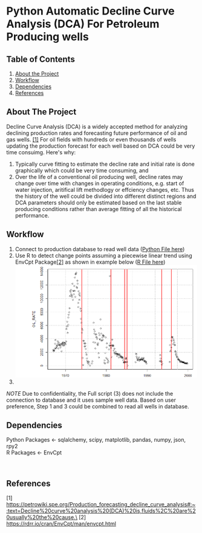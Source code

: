 # Python Automatic Decline Curve Analysis (DCA) For Petroleum Producing wells

## Table of Contents
1. [About the Project](#about-the-project)
2. [Workflow](#workflow)
3. [Dependencies](#dependencies)
4. [References](#references)

## About The Project
Decline Curve Analysis (DCA) is a widely accepted method for analyzing declining production rates and forecasting future performance of oil and gas wells. [[1]](#1) For oil fields with hundreds or even thousands of wells updating the production forecast for each well based on DCA could be very time consuimg. Here's why:
1. Typically curve fitting to estimate the decline rate and initial rate is done graphically which could be very time consuming, and
2. Over the life of a conventional oil producing well, decline rates may change over time with changes in operating conditions, e.g. start of water injection, aritifical lift methodlogy or effciency changes, etc. Thus the history of the well could be divided into different distinct regions and DCA parameters should only be estimated based on the last stable producing conditions rather than average fitting of all the historical performance.

## Workflow
1. Connect to production database to read well data ([Python File here](https://github.com/Yous3ry/Python_Automated_DCA/blob/main/DB_Connect.py))
2. Use R to detect change points assuming a piecewise linear trend using EnvCpt Package[[2]](#2) as shown in example below ([R File here](https://github.com/Yous3ry/Python_Automated_DCA/blob/main/Change_Detection.R))
![alt text](https://github.com/Yous3ry/Python_Automated_DCA/blob/main/Sample_Well_1_ChangeDetection.png)
3. 

*NOTE* Due to confidentiality, the Full script (3) does not include the connection to database and it uses sample well data. Based on user preference, Step 1 and 3 could be combined to read all wells in database.

## Dependencies
Python Packages <- sqlalchemy, scipy, matplotlib, pandas, numpy, json, rpy2\
R Packages <- EnvCpt

<br>

## References
<a id="1">[1]</a> 
https://petrowiki.spe.org/Production_forecasting_decline_curve_analysis#:~:text=Decline%20curve%20analysis%20(DCA)%20is,fluids%2C%20are%20usually%20the%20cause.\
<a id="1">[2]</a> 
https://rdrr.io/cran/EnvCpt/man/envcpt.html
